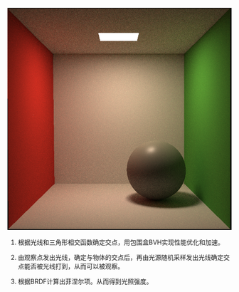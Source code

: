 ![](build/result.png)

1. 根据光线和三角形相交函数确定交点，用包围盒BVH实现性能优化和加速。

2. 由观察点发出光线，确定与物体的交点后，再由光源随机采样发出光线确定交点能否被光线打到，从而可以被观察。

3. 根据BRDF计算出菲涅尔项。从而得到光照强度。